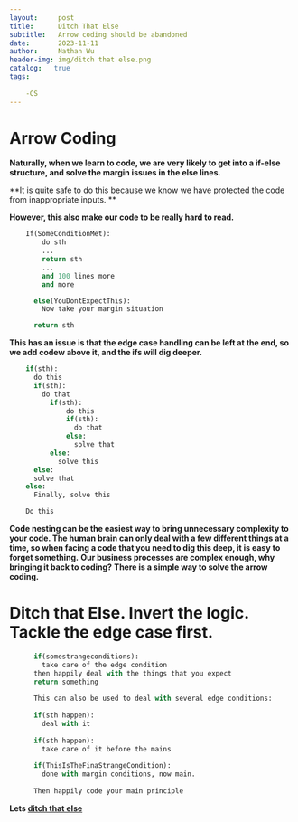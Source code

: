 ```yaml
---
layout:     post
title:      Ditch That Else
subtitle:   Arrow coding should be abandoned
date:       2023-11-11
author:     Nathan Wu
header-img: img/ditch that else.png
catalog:   true
tags:
    
    -CS
---
```


# Arrow Coding

**Naturally, when we learn to code, we are very likely to get into a if-else structure, and solve the margin issues in the else lines.**

**It is quite safe to do this because we know we have protected the code from inappropriate inputs. **

**However, this also make our code to be really hard to read.**
```py
    If(SomeConditionMet):
        do sth
        ...
        return sth
        ...
        and 100 lines more
        and more

      else(YouDontExpectThis):
        Now take your margin situation

      return sth
```
**This has an issue is that the edge case handling can be left at the end, so we add codew above it, and the ifs will dig deeper.**
```py
    if(sth):
      do this
      if(sth):
        do that
          if(sth):
              do this
              if(sth):
                do that
              else:
                solve that
          else:
            solve this
      else:
      solve that
    else:
      Finally, solve this

    Do this
```
**Code nesting can be the easiest way to bring unnecessary complexity to your code. The human brain can only deal with a few different things at a time, so when facing a code that you need to dig this deep, it is easy to forget something.**
**Our business processes are complex enough, why bringing it back to coding?**
**There is a simple way to solve the arrow coding.**
# Ditch that Else. Invert the logic. Tackle the edge case first.
```py
      if(somestrangeconditions):
        take care of the edge condition
      then happily deal with the things that you expect
      return something
    
      This can also be used to deal with several edge conditions:
    
      if(sth happen):
        deal with it
    
      if(sth happen):
        take care of it before the mains
    
      if(ThisIsTheFinaStrangeCondition):
        done with margin conditions, now main.
    
      Then happily code your main principle

```
**Lets [ditch that else](https://blog.codinghorror.com/flattening-arrow-code/)**
      

